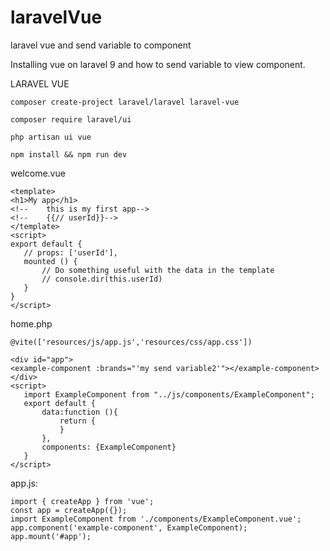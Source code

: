 # laravelVue
laravel vue and send variable to component

Installing vue on laravel 9 and how to send variable to view component.

LARAVEL VUE
```
composer create-project laravel/laravel laravel-vue

composer require laravel/ui

php artisan ui vue

npm install && npm run dev
```

welcome.vue
 


```
<template>
<h1>My app</h1>
<!--    this is my first app-->
<!--    {{// userId}}-->
</template>
<script>
export default {
   // props: ['userId'],
   mounted () {
       // Do something useful with the data in the template
       // console.dir(this.userId)
   }
}
</script>

```


home.php



```
@vite(['resources/js/app.js','resources/css/app.css'])

<div id="app">
<example-component :brands="'my send variable2'"></example-component>
</div>
<script>
   import ExampleComponent from "../js/components/ExampleComponent";
   export default {
       data:function (){
           return {
           }
       },
       components: {ExampleComponent}
   }
</script>
```


app.js:

```
import { createApp } from 'vue';
const app = createApp({});
import ExampleComponent from './components/ExampleComponent.vue';
app.component('example-component', ExampleComponent);
app.mount('#app');


```
